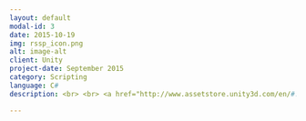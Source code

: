 ```yaml
---
layout: default
modal-id: 3
date: 2015-10-19
img: rssp_icon.png
alt: image-alt
client: Unity
project-date: September 2015
category: Scripting 
language: C# 
description: <br> <br> <a href="http://www.assetstore.unity3d.com/en/#!/content/45124"> Unity Store </a> <br> <br> <strong> Easily and quickly implement a round spawn system in your game. </strong> <br> <br> Using a custom event system any action can be implemented during a round.

---
```

